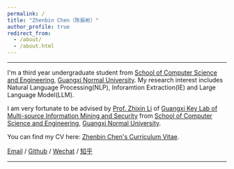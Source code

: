 ```yaml
---
permalink: /
title: "Zhenbin Chen（陈振彬）"
author_profile: true
redirect_from: 
  - /about/
  - /about.html
---
```


------

I'm a third year undergraduate student from [School of Computer Science and Engineering](http://www.cs.gxnu.edu.cn/main.htm), [Guangxi Normal University](https://www.gxnu.edu.cn/). My research interest includes Natural Language Processing(NLP), Inforamtion Extraction(IE) and Large Language Model(LLM).

I am very fortunate to be advised by [Prof. Zhixin Li](http://www.cs.gxnu.edu.cn/2019/0302/c4860a143385/page.htm) of [Guangxi Key Lab of Multi-source Information Mining and Security](https://mims.gxnu.edu.cn/main.htm) from [School of Computer Science and Engineering](http://www.cs.gxnu.edu.cn/main.htm), [Guangxi Normal University](https://www.gxnu.edu.cn/). 

You can find my CV here: [Zhenbin Chen's Curriculum Vitae](../assets/Curriculum_Vitae.pdf).

[Email](mailto:zhenbinchan@gmail.com) / [Github](https://github.com/ZhenbinChen-NLP) / [Wechat](../images/wechat.png) / [知乎]([https://blog.csdn.net/qd1813100174?spm=1000.2115.3001.5343](https://www.zhihu.com/people/chen-zhen-bin-88))

------
